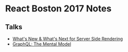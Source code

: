 # React Boston 2017 Notes

## Talks
- [What's New & What's Next for Server Side Rendering](whats_new_whats_next_ssr.md)
- [GraphQL: The Mental Model](graphql_the_mental_model.md)

